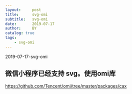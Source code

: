 ```yaml
---
layout:     post
title:      svg-omi
subtitle:   svg-omi
date:       2019-07-17
author:     BY
catalog: true
tags:
    - svg-omi
---
```


2019-07-17-svg-omi
## 微信小程序已经支持 svg。使用omi库
https://github.com/Tencent/omi/tree/master/packages/cax

